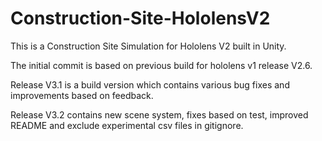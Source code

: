 # Construction-Site-HololensV2

This is a Construction Site Simulation for Hololens V2 built in Unity. 

The initial commit is based on previous build for hololens v1 release V2.6. 

Release V3.1 is a build version which contains various bug fixes and improvements based on feedback.

Release V3.2 contains new scene system, fixes based on test, improved README and exclude experimental csv files in gitignore.

